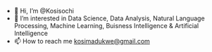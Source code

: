 - 👋 Hi, I’m @Kosisochi
- 👀 I’m interested in Data Science, Data Analysis, Natural Language Processing, Machine Learning, Buisness Intelligence & Artificial Intelligence
- 📫 How to reach me kosimadukwe@gmail.com

<!---
Kosisochi/Kosisochi is a ✨ special ✨ repository because its `README.md` (this file) appears on your GitHub profile.
You can click the Preview link to take a look at your changes.
--->
